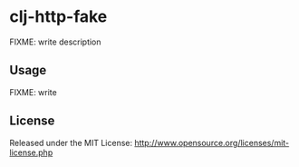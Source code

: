 # clj-http-fake

FIXME: write description

## Usage

FIXME: write

## License

Released under the MIT License: http://www.opensource.org/licenses/mit-license.php